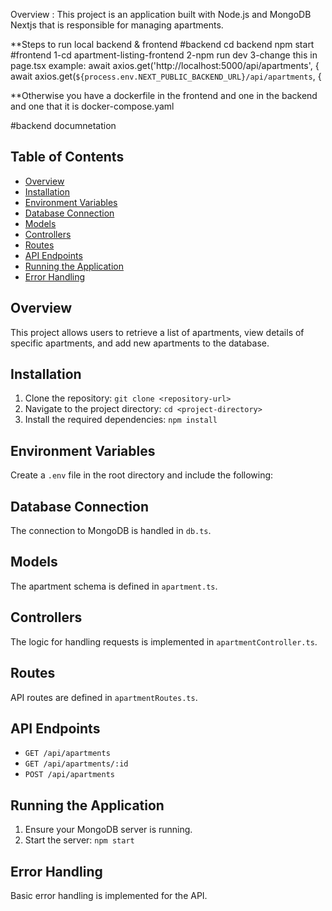 Overview :
This project is an application built with Node.js and MongoDB Nextjs that is responsible for managing apartments.

**Steps to run local backend & frontend 
#backend 
cd backend
npm start
#frontend
1-cd apartment-listing-frontend
2-npm run dev 
3-change this in page.tsx example:
await axios.get('http://localhost:5000/api/apartments', {
await axios.get(`${process.env.NEXT_PUBLIC_BACKEND_URL}/api/apartments`, {

**Otherwise 
you have a dockerfile in the frontend and one in the backend 
and one that it is docker-compose.yaml 




#backend documnetation 

## Table of Contents
- [Overview](#overview)
- [Installation](#installation)
- [Environment Variables](#environment-variables)
- [Database Connection](#database-connection)
- [Models](#models)
- [Controllers](#controllers)
- [Routes](#routes)
- [API Endpoints](#api-endpoints)
- [Running the Application](#running-the-application)
- [Error Handling](#error-handling)


## Overview
This project allows users to retrieve a list of apartments, view details of specific apartments, and add new apartments to the database.

## Installation
1. Clone the repository: `git clone <repository-url>`
2. Navigate to the project directory: `cd <project-directory>`
3. Install the required dependencies: `npm install`

## Environment Variables
Create a `.env` file in the root directory and include the following:

## Database Connection
The connection to MongoDB is handled in `db.ts`.

## Models
The apartment schema is defined in `apartment.ts`.

## Controllers
The logic for handling requests is implemented in `apartmentController.ts`.

## Routes
API routes are defined in `apartmentRoutes.ts`.

## API Endpoints
- `GET /api/apartments`
- `GET /api/apartments/:id`
- `POST /api/apartments`

## Running the Application
1. Ensure your MongoDB server is running.
2. Start the server: `npm start`

## Error Handling
Basic error handling is implemented for the API.
